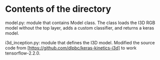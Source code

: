 # Contents of the directory
model.py: module that contains Model class.  The class loads the I3D RGB model without the top layer, adds a custom
classifier, and returns a keras model.

i3d_inception.py: module that defines the I3D model.  Modified the source code from [https://github.com/dlpbc/keras-kinetics-i3d] to work tensorflow-2.2.0.


